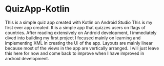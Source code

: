 # QuizApp-Kotlin
This is a simple quiz app created with Kotlin on Android Studio
This is my first ever app created.
It is a simple app that quizzes users on flags of countries.
After reading extensively on Android development, I immediately dived into building my first project
I focused mainly on learning and implementing XML in creating the UI of the app.
Layouts are mainly linear because most of the views in the app are vertically arranged.
I will just leave this here for now and come back to improve when I have improved in android development.
